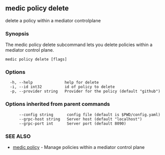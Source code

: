 ## medic policy delete

delete a policy within a mediator controlplane

### Synopsis

The medic policy delete subcommand lets you delete policies within a
mediator control plane.

```
medic policy delete [flags]
```

### Options

```
  -h, --help              help for delete
  -i, --id int32          id of policy to delete
  -p, --provider string   Provider for the policy (default "github")
```

### Options inherited from parent commands

```
      --config string      config file (default is $PWD/config.yaml)
      --grpc-host string   Server host (default "localhost")
      --grpc-port int      Server port (default 8090)
```

### SEE ALSO

* [medic policy](medic_policy.md)	 - Manage policies within a mediator control plane

